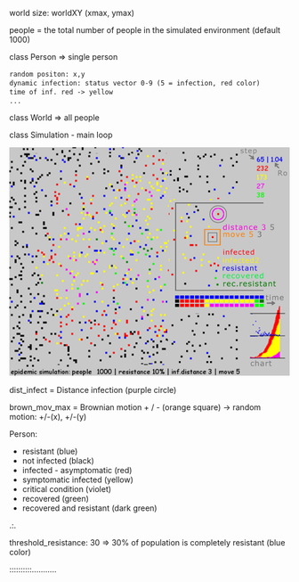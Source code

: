 world size: worldXY (xmax, ymax)

people = the total number of people in the simulated environment (default 1000)

class Person => single person

    random positon: x,y
    dynamic infection: status vector 0-9 (5 = infection, red color)
    time of inf. red -> yellow
    ...
    
    
class World => all people 

class Simulation - main loop

   
<img src="https://github.com/octopusengine/epidemic_simulator/blob/master/simul_10_3_5_2.png" width = 600> 

dist_infect = Distance infection (purple circle)

brown_mov_max = Brownian motion + / - (orange square)  -> random motion: +/-(x), +/-(y)

Person:
* resistant (blue)
* not infected (black)
* infected - asymptomatic (red) 
* symptomatic infected (yellow)
* critical condition (violet)
* recovered (green)
* recovered and resistant (dark green)

.:.

threshold_resistance: 
   30 => 30% of population is completely resistant 
   (blue color)


::::::::::...........

